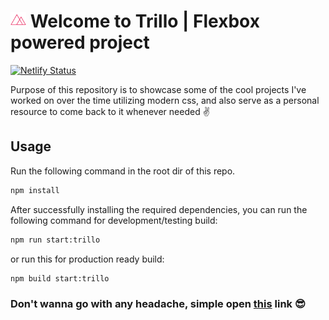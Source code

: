 # <img src="img/favicon.png" width="25px"/> Welcome to Trillo | Flexbox powered project

[![Netlify Status](https://api.netlify.com/api/v1/badges/0c0a437f-75fd-4870-966f-72e3ed07a9ca/deploy-status)](https://app.netlify.com/sites/css-showcase-trillo/deploys)

Purpose of this repository is to showcase some of the cool projects I've worked on over the time utilizing modern css, and also serve as a personal resource to come back to it whenever needed ✌

## Usage
Run the following command in the root dir of this repo.
```bash
npm install
```

After successfully installing the required dependencies, you can
run the following command for development/testing build:

```bash
npm run start:trillo
```
or run this for production ready build:
```bash
npm build start:trillo
```

### Don't wanna go with any headache, simple open [this](https://css-showcase-trillo.netlify.app/) link 😎